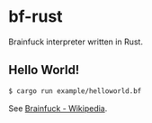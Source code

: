 # bf-rust
Brainfuck interpreter written in Rust.

## Hello World!
```sh
$ cargo run example/helloworld.bf
```

See [Brainfuck - Wikipedia](https://en.wikipedia.org/wiki/Brainfuck#Hello_World!).